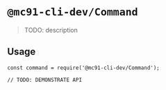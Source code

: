 # `@mc91-cli-dev/Command`

> TODO: description

## Usage

```
const command = require('@mc91-cli-dev/Command');

// TODO: DEMONSTRATE API
```
